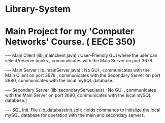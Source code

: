 # Library-System
# Main Project for my 'Computer Networks' Course. ( EECE 350)

--- Main Client (lib_mainclient.java) : 
User-Friendly GUI where the user can select/reserve books , communicates with the Main Server on port 3678.

--- Main Server (lib_mainServer.java) :
No GUI , communicates with the Main Client on port 3678 , communicates with the Secondary Server on port 3680, communicates with the local mySQL database.

--- Secondary Server (lib_secondaryServer.java) :
No GUI , communicates with the Main Server on port 3680, communicates with the local mySQL database.]

--- SQL Init. File (lib_databaseInit.sql):
Holds commands to initialize the local mySQL database for operation with the main and secondary servers.
